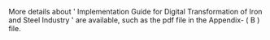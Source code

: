 More details about ' Implementation Guide for Digital Transformation of Iron and Steel Industry ' are available, such as the pdf file in the Appendix- ( B ) file.
